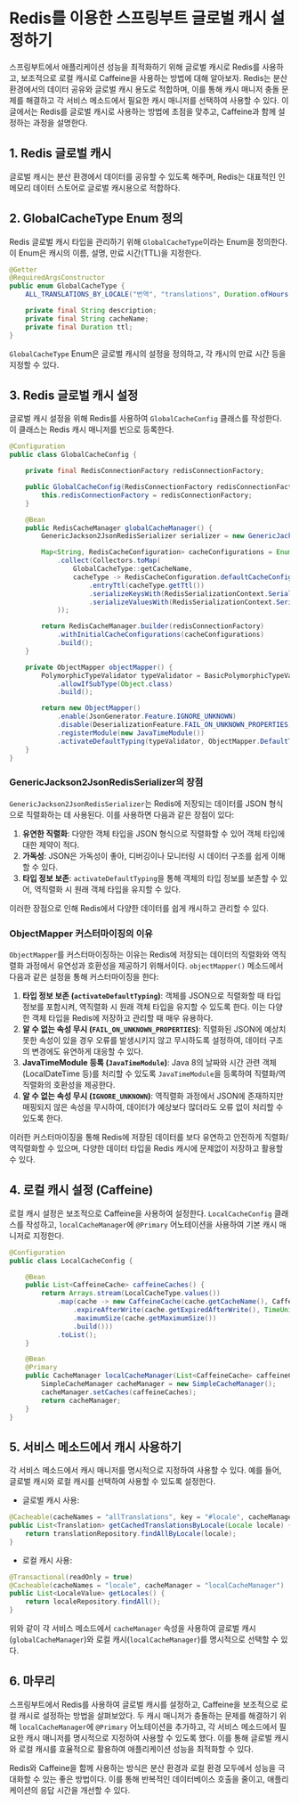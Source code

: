 # Redis를 이용한 스프링부트 글로벌 캐시 설정하기

스프링부트에서 애플리케이션 성능을 최적화하기 위해 글로벌 캐시로 Redis를 사용하고, 보조적으로 로컬 캐시로 Caffeine을 사용하는 방법에 대해 알아보자. Redis는 분산 환경에서의 데이터 공유와 글로벌 캐시 용도로 적합하며, 이를 통해 캐시 매니저 충돌 문제를 해결하고 각 서비스 메소드에서 필요한 캐시 매니저를 선택하여 사용할 수 있다. 이 글에서는 Redis를 글로벌 캐시로 사용하는 방법에 초점을 맞추고, Caffeine과 함께 설정하는 과정을 설명한다.

## 1. Redis 글로벌 캐시
글로벌 캐시는 분산 환경에서 데이터를 공유할 수 있도록 해주며, Redis는 대표적인 인메모리 데이터 스토어로 글로벌 캐시용으로 적합하다.

## 2. GlobalCacheType Enum 정의
Redis 글로벌 캐시 타입을 관리하기 위해 `GlobalCacheType`이라는 Enum을 정의한다. 이 Enum은 캐시의 이름, 설명, 만료 시간(TTL)을 지정한다.

```java
@Getter
@RequiredArgsConstructor
public enum GlobalCacheType {
    ALL_TRANSLATIONS_BY_LOCALE("번역", "translations", Duration.ofHours(1));

    private final String description;
    private final String cacheName;
    private final Duration ttl;
}
```

`GlobalCacheType` Enum은 글로벌 캐시의 설정을 정의하고, 각 캐시의 만료 시간 등을 지정할 수 있다.

## 3. Redis 글로벌 캐시 설정
글로벌 캐시 설정을 위해 Redis를 사용하여 `GlobalCacheConfig` 클래스를 작성한다. 이 클래스는 Redis 캐시 매니저를 빈으로 등록한다.

```java
@Configuration
public class GlobalCacheConfig {

    private final RedisConnectionFactory redisConnectionFactory;

    public GlobalCacheConfig(RedisConnectionFactory redisConnectionFactory) {
        this.redisConnectionFactory = redisConnectionFactory;
    }

    @Bean
    public RedisCacheManager globalCacheManager() {
        GenericJackson2JsonRedisSerializer serializer = new GenericJackson2JsonRedisSerializer(objectMapper());

        Map<String, RedisCacheConfiguration> cacheConfigurations = EnumSet.allOf(GlobalCacheType.class).stream()
            .collect(Collectors.toMap(
                GlobalCacheType::getCacheName,
                cacheType -> RedisCacheConfiguration.defaultCacheConfig()
                    .entryTtl(cacheType.getTtl())
                    .serializeKeysWith(RedisSerializationContext.SerializationPair.fromSerializer(new StringRedisSerializer()))
                    .serializeValuesWith(RedisSerializationContext.SerializationPair.fromSerializer(serializer))
            ));

        return RedisCacheManager.builder(redisConnectionFactory)
            .withInitialCacheConfigurations(cacheConfigurations)
            .build();
    }

    private ObjectMapper objectMapper() {
        PolymorphicTypeValidator typeValidator = BasicPolymorphicTypeValidator.builder()
            .allowIfSubType(Object.class)
            .build();

        return new ObjectMapper()
            .enable(JsonGenerator.Feature.IGNORE_UNKNOWN)
            .disable(DeserializationFeature.FAIL_ON_UNKNOWN_PROPERTIES)
            .registerModule(new JavaTimeModule())
            .activateDefaultTyping(typeValidator, ObjectMapper.DefaultTyping.NON_FINAL, JsonTypeInfo.As.PROPERTY);
    }
}

```

### GenericJackson2JsonRedisSerializer의 장점
`GenericJackson2JsonRedisSerializer`는 Redis에 저장되는 데이터를 JSON 형식으로 직렬화하는 데 사용된다. 이를 사용하면 다음과 같은 장점이 있다:

1. **유연한 직렬화**: 다양한 객체 타입을 JSON 형식으로 직렬화할 수 있어 객체 타입에 대한 제약이 적다.
2. **가독성**: JSON은 가독성이 좋아, 디버깅이나 모니터링 시 데이터 구조를 쉽게 이해할 수 있다.
3. **타입 정보 보존**: `activateDefaultTyping`을 통해 객체의 타입 정보를 보존할 수 있어, 역직렬화 시 원래 객체 타입을 유지할 수 있다.

이러한 장점으로 인해 Redis에서 다양한 데이터를 쉽게 캐시하고 관리할 수 있다.  

### ObjectMapper 커스터마이징의 이유
`ObjectMapper`를 커스터마이징하는 이유는 Redis에 저장되는 데이터의 직렬화와 역직렬화 과정에서 유연성과 호환성을 제공하기 위해서이다. `objectMapper()` 메소드에서 다음과 같은 설정을 통해 커스터마이징을 한다:

1. **타입 정보 보존 (`activateDefaultTyping`)**: 객체를 JSON으로 직렬화할 때 타입 정보를 포함시켜, 역직렬화 시 원래 객체 타입을 유지할 수 있도록 한다. 이는 다양한 객체 타입을 Redis에 저장하고 관리할 때 매우 유용하다.
2. **알 수 없는 속성 무시 (`FAIL_ON_UNKNOWN_PROPERTIES`)**: 직렬화된 JSON에 예상치 못한 속성이 있을 경우 오류를 발생시키지 않고 무시하도록 설정하여, 데이터 구조의 변경에도 유연하게 대응할 수 있다.
3. **JavaTimeModule 등록 (`JavaTimeModule`)**: Java 8의 날짜와 시간 관련 객체(LocalDateTime 등)를 처리할 수 있도록 `JavaTimeModule`을 등록하여 직렬화/역직렬화의 호환성을 제공한다.
4. **알 수 없는 속성 무시 (`IGNORE_UNKNOWN`)**: 역직렬화 과정에서 JSON에 존재하지만 매핑되지 않은 속성을 무시하여, 데이터가 예상보다 많더라도 오류 없이 처리할 수 있도록 한다.

이러한 커스터마이징을 통해 Redis에 저장된 데이터를 보다 유연하고 안전하게 직렬화/역직렬화할 수 있으며, 다양한 데이터 타입을 Redis 캐시에 문제없이 저장하고 활용할 수 있다.

## 4. 로컬 캐시 설정 (Caffeine)
로컬 캐시 설정은 보조적으로 Caffeine을 사용하여 설정한다. `LocalCacheConfig` 클래스를 작성하고, `localCacheManager`에 `@Primary` 어노테이션을 사용하여 기본 캐시 매니저로 지정한다.

```java
@Configuration
public class LocalCacheConfig {

    @Bean
    public List<CaffeineCache> caffeineCaches() {
        return Arrays.stream(LocalCacheType.values())
            .map(cache -> new CaffeineCache(cache.getCacheName(), Caffeine.newBuilder().recordStats()
                .expireAfterWrite(cache.getExpiredAfterWrite(), TimeUnit.HOURS)
                .maximumSize(cache.getMaximumSize())
                .build()))
            .toList();
    }

    @Bean
    @Primary
    public CacheManager localCacheManager(List<CaffeineCache> caffeineCaches) {
        SimpleCacheManager cacheManager = new SimpleCacheManager();
        cacheManager.setCaches(caffeineCaches);
        return cacheManager;
    }
}
```

## 5. 서비스 메소드에서 캐시 사용하기
각 서비스 메소드에서 캐시 매니저를 명시적으로 지정하여 사용할 수 있다. 예를 들어, 글로벌 캐시와 로컬 캐시를 선택하여 사용할 수 있도록 설정한다.

- 글로벌 캐시 사용:

```java
@Cacheable(cacheNames = "allTranslations", key = "#locale", cacheManager = "globalCacheManager")
public List<Translation> getCachedTranslationsByLocale(Locale locale) {
    return translationRepository.findAllByLocale(locale);
} 
```

- 로컬 캐시 사용:

```java
@Transactional(readOnly = true)
@Cacheable(cacheNames = "locale", cacheManager = "localCacheManager")
public List<LocaleValue> getLocales() {
    return localeRepository.findAll();
}
```

위와 같이 각 서비스 메소드에서 `cacheManager` 속성을 사용하여 글로벌 캐시(`globalCacheManager`)와 로컬 캐시(`localCacheManager`)를 명시적으로 선택할 수 있다.

## 6. 마무리
스프링부트에서 Redis를 사용하여 글로벌 캐시를 설정하고, Caffeine을 보조적으로 로컬 캐시로 설정하는 방법을 살펴보았다. 두 캐시 매니저가 충돌하는 문제를 해결하기 위해 `localCacheManager`에 `@Primary` 어노테이션을 추가하고, 각 서비스 메소드에서 필요한 캐시 매니저를 명시적으로 지정하여 사용할 수 있도록 했다. 이를 통해 글로벌 캐시와 로컬 캐시를 효율적으로 활용하여 애플리케이션 성능을 최적화할 수 있다.

Redis와 Caffeine을 함께 사용하는 방식은 분산 환경과 로컬 환경 모두에서 성능을 극대화할 수 있는 좋은 방법이다. 이를 통해 반복적인 데이터베이스 호출을 줄이고, 애플리케이션의 응답 시간을 개선할 수 있다.